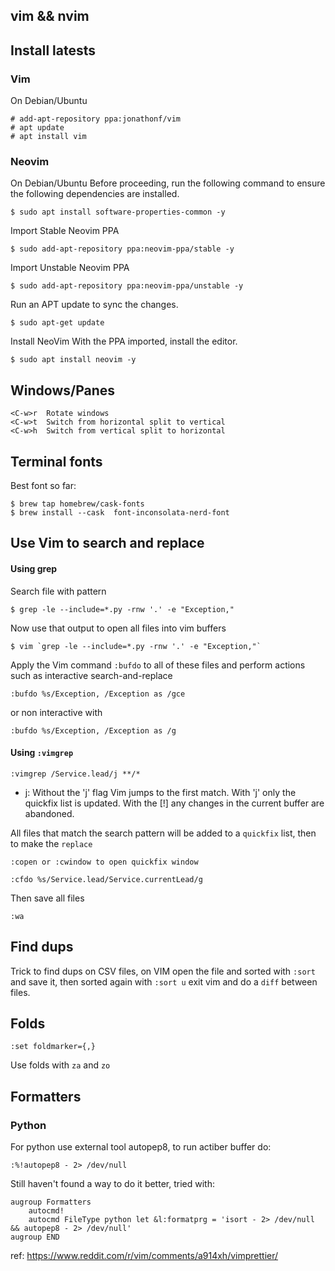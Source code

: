 ## vim && nvim

## Install latests

### Vim

On Debian/Ubuntu

    # add-apt-repository ppa:jonathonf/vim
    # apt update
    # apt install vim

### Neovim

On Debian/Ubuntu
Before proceeding, run the following command to ensure the following dependencies are installed.

    $ sudo apt install software-properties-common -y

Import Stable Neovim PPA

    $ sudo add-apt-repository ppa:neovim-ppa/stable -y

Import Unstable Neovim PPA

    $ sudo add-apt-repository ppa:neovim-ppa/unstable -y

Run an APT update to sync the changes.

    $ sudo apt-get update

Install NeoVim
With the PPA imported, install the editor.

    $ sudo apt install neovim -y


## Windows/Panes

    <C-w>r  Rotate windows
    <C-w>t  Switch from horizontal split to vertical
    <C-w>h  Switch from vertical split to horizontal

## Terminal fonts

Best font so far:

    $ brew tap homebrew/cask-fonts
    $ brew install --cask  font-inconsolata-nerd-font

## Use Vim to search and replace

#### Using grep

Search file with pattern

    $ grep -le --include=*.py -rnw '.' -e "Exception,"

Now use that output to open all files into vim buffers

    $ vim `grep -le --include=*.py -rnw '.' -e "Exception,"`

Apply the Vim command `:bufdo` to all of these files and perform actions such as interactive search-and-replace

    :bufdo %s/Exception, /Exception as /gce

or non interactive with

    :bufdo %s/Exception, /Exception as /g


#### Using `:vimgrep`

    :vimgrep /Service.lead/j **/*

* j: Without the 'j' flag Vim jumps to the first match.  With 'j' only the
  quickfix list is updated.  With the [!] any changes in the current buffer are
  abandoned.

All files that match the search pattern will be added to a `quickfix` list, then to make the `replace`

    :copen or :cwindow to open quickfix window

    :cfdo %s/Service.lead/Service.currentLead/g

Then save all files

    :wa

## Find dups

Trick to find dups on CSV files, on VIM open the file and sorted with `:sort` and save it, then sorted again with `:sort u` exit vim and do a `diff` between files.

## Folds

    :set foldmarker={,}

Use folds with `za` and `zo`

## Formatters

### Python

For python use external tool autopep8, to run actiber buffer do:

    :%!autopep8 - 2> /dev/null

Still haven't found a way to do it better, tried with:

    augroup Formatters
        autocmd!
        autocmd FileType python let &l:formatprg = 'isort - 2> /dev/null && autopep8 - 2> /dev/null'
    augroup END

ref: https://www.reddit.com/r/vim/comments/a914xh/vimprettier/
